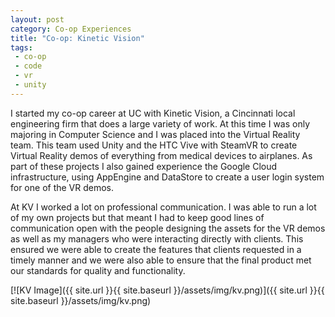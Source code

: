 ```yaml
---
layout: post
category: Co-op Experiences
title: "Co-op: Kinetic Vision"
tags:
 - co-op
 - code
 - vr
 - unity
---
```


I started my co-op career at UC with Kinetic Vision, a Cincinnati local engineering firm that does a large variety of work.
At this time I was only majoring in Computer Science and I was placed into the Virtual Reality team.
This team used Unity and the HTC Vive with SteamVR to create Virtual Reality demos of everything from medical devices to airplanes.
As part of these projects I also gained experience the Google Cloud infrastructure, using AppEngine and DataStore to create a user login system for one of the VR demos.

<!--more-->

At KV I worked a lot on professional communication.
I was able to run a lot of my own projects but that meant I had to keep good lines of communication open with the people designing the assets for the VR demos as well as my managers who were interacting directly with clients.
This ensured we were able to create the features that clients requested in a timely manner and we were also able to ensure that the final product met our standards for quality and functionality. 

[![KV Image]({{ site.url }}{{ site.baseurl }}/assets/img/kv.png)]({{ site.url }}{{ site.baseurl }}/assets/img/kv.png)
